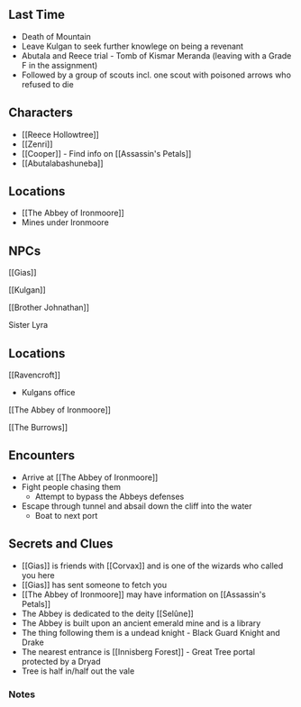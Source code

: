 ## Last Time
- Death of Mountain
- Leave Kulgan to seek further knowlege on being a revenant
- Abutala and Reece trial - Tomb of Kismar Meranda (leaving with a Grade F in the assignment)
- Followed by a group of scouts incl. one scout with poisoned arrows who refused to die

## Characters
- [[Reece Hollowtree]]
- [[Zenri]]
- [[Cooper]] - Find info on [[Assassin's Petals]]
- [[Abutalabashuneba]]

## Locations
- [[The Abbey of Ironmoore]]
- Mines under Ironmoore

## NPCs
[[Gias]]

[[Kulgan]]

[[Brother Johnathan]]

Sister Lyra

## Locations
[[Ravencroft]]
- Kulgans office

[[The Abbey of Ironmoore]]

[[The Burrows]]

## Encounters
- Arrive at [[The Abbey of Ironmoore]]
- Fight people chasing them
	- Attempt to bypass the Abbeys defenses
- Escape through tunnel and absail down the cliff into the water
	- Boat to next port

## Secrets and Clues
- [[Gias]] is friends with [[Corvax]] and is one of the wizards who called you here
- [[Gias]] has sent someone to fetch you
- [[The Abbey of Ironmoore]] may have information on [[Assassin's Petals]]
- The Abbey is dedicated to the deity [[Selûne]]
- The Abbey is built upon an ancient emerald mine and is a library
- The thing following them is a undead knight - Black Guard Knight and Drake
- The nearest entrance is [[Innisberg Forest]] - Great Tree portal protected by a Dryad
- Tree is half in/half out the vale

### Notes